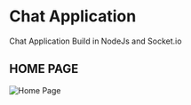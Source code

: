 # Chat Application
Chat Application Build in NodeJs and Socket.io

## HOME PAGE

![Home Page](https://github.com/aadhar-appinop/MSRA/blob/dev/jobs-page.png)
